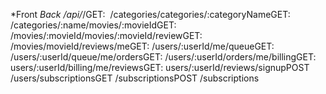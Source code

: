 *Front *Back /api/*/GET:  /categories/categories/:categoryNameGET: /categories/:name/movies/:movieIdGET: /movies/:movieId/movies/:movieId/reviewGET: /movies/movieId/reviews/meGET: /users/:userId/me/queueGET: /users/:userId/queue/me/ordersGET: /users/:userId/orders/me/billingGET: users/:userId/billing/me/reviewsGET: users/:userId/reviews/signupPOST /users/subscriptionsGET /subscriptionsPOST /subscriptions
